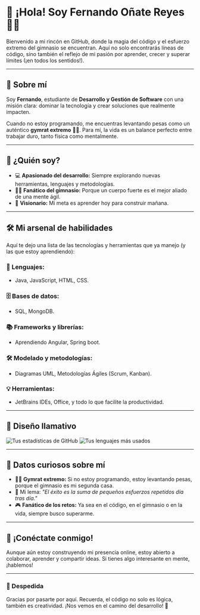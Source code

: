 # 🎩 ¡Hola! Soy Fernando Oñate Reyes 🧑‍💻

Bienvenido a mi rincón en GitHub, donde la magia del código y el esfuerzo extremo del gimnasio se encuentran. Aquí no solo encontrarás líneas de código, sino también el reflejo de mi pasión por aprender, crecer y superar límites (¡en todos los sentidos!).

---

## 🚀 Sobre mí

Soy **Fernando**, estudiante de **Desarrollo y Gestión de Software** con una misión clara: dominar la tecnología y crear soluciones que realmente impacten. 

Cuando no estoy programando, me encuentras levantando pesas como un auténtico **gymrat extremo** 🏋️‍♂️. Para mí, la vida es un balance perfecto entre trabajar duro, tanto física como mentalmente.

---

## 🌟 ¿Quién soy?

- 💻 **Apasionado del desarrollo:** Siempre explorando nuevas herramientas, lenguajes y metodologías.
- 🏋️‍♂️ **Fanático del gimnasio:** Porque un cuerpo fuerte es el mejor aliado de una mente ágil.
- 🎯 **Visionario:** Mi meta es aprender hoy para construir mañana.

---

## 🛠️ Mi arsenal de habilidades

Aquí te dejo una lista de las tecnologías y herramientas que ya manejo (y las que estoy aprendiendo):

### 🔧 **Lenguajes:**
- Java, JavaScript, HTML, CSS.

### 🗄️ **Bases de datos:**
- SQL, MongoDB.

### 📚 **Frameworks y librerías:**
- Aprendiendo Angular, Spring boot.

### 🛠️ **Modelado y metodologías:**
- Diagramas UML, Metodologías Ágiles (Scrum, Kanban).

### 💡 **Herramientas:**
- JetBrains IDEs, Office, y todo lo que facilite la productividad.

---

## 🎨 Diseño llamativo

![Tus estadísticas de GitHub](https://github-readme-stats.vercel.app/api?username=anglfer&show_icons=true&theme=radical)
![Tus lenguajes más usados](https://github-readme-stats.vercel.app/api/top-langs/?username=anglfer&layout=compact&theme=radical)

---

## 🎯 Datos curiosos sobre mí

- 🏋️‍♂️ **Gymrat extremo:** Si no estoy programando, estoy levantando pesas, porque el gimnasio es mi segunda casa.
- 💬 Mi lema: *"El éxito es la suma de pequeños esfuerzos repetidos día tras día."*
- 🎮 **Fanático de los retos:** Ya sea en el código, en el gimnasio o en la vida, siempre busco superarme.

---

## 💬 ¡Conéctate conmigo!

Aunque aún estoy construyendo mi presencia online, estoy abierto a colaborar, aprender y compartir ideas. Si tienes algo interesante en mente, ¡hablemos!

---

### 🎉 Despedida

Gracias por pasarte por aquí. Recuerda, el código no solo es lógica, también es creatividad. ¡Nos vemos en el camino del desarrollo! 🚀
